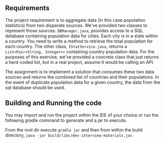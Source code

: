 
## Requirements
The project requirement is to aggregate data (in this case population statistics) from two disparate sources.
We've provided two classes to represent those sources. `DBManager.java`, provides access to a SQL database containing population
data for cities.  Each city is in a state within a country.  You need to write a method to retrieve the total
population for each country.  The other class, `IStatService.java`, returns a `List<Pair<String, Integer>>` containing 
country population data. For the purposes of this exercise, we've provided a concrete class that just returns a 
hard-coded list, but in a real project, assume it would be calling an API.

The assignment is to implement a solution that consumes these two data sources and returns the combined list of
countries and their populations. In the event of duplicate population data for a given country, the data from
the sql database should be used. 

## Building and Running the code

You may import and run the project within the IDE of your choice or run the following gradle command to generate and
a jar to execute.

From the root dir execute `gradle jar` and then from within the build directory, `java -jar
build/libs/dev-interview-materials.jar`.
